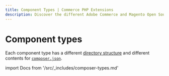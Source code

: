 ```yaml
---
title: Component Types | Commerce PHP Extensions
description: Discover the different Adobe Commerce and Magento Open Source component types.
---
```


# Component types

Each component type has a different [directory structure](../build/component-file-structure.md) and different contents for [`composer.json`](../build/composer-integration.md).

import Docs from '/src/_includes/composer-types.md'

<Docs />
